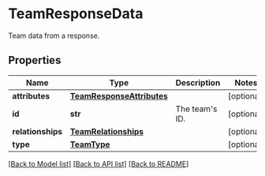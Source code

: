 # TeamResponseData

Team data from a response.
## Properties
Name | Type | Description | Notes
------------ | ------------- | ------------- | -------------
**attributes** | [**TeamResponseAttributes**](TeamResponseAttributes.md) |  | [optional] 
**id** | **str** | The team&#39;s ID. | [optional] 
**relationships** | [**TeamRelationships**](TeamRelationships.md) |  | [optional] 
**type** | [**TeamType**](TeamType.md) |  | [optional] 

[[Back to Model list]](README.md#documentation-for-models) [[Back to API list]](README.md#documentation-for-api-endpoints) [[Back to README]](README.md)


